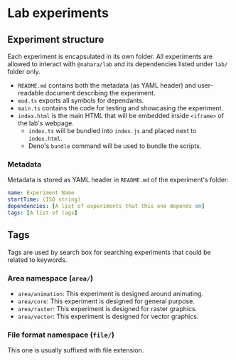 # Lab experiments
## Experiment structure
Each experiment is encapsulated in its own folder. All experiments are allowed to interact with `@nahara/lab` and its
dependencies listed under `lab/` folder only.

- `README.md` contains both the metadata (as YAML header) and user-readable document describing the experiment.
- `mod.ts` exports all symbols for dependants.
- `main.ts` contains the code for testing and showcasing the experiment.
- `index.html` is the main HTML that will be embedded inside `<iframe>` of the lab's webpage.
  + `index.ts` will be bundled into `index.js` and placed next to `index.html`.
  + Deno's `bundle` command will be used to bundle the scripts.

### Metadata
Metadata is stored as YAML header in `README.md` of the experiment's folder:

```yaml
name: Experiment Name
startTime: (ISO string)
dependencies: [A list of experiments that this one depends on]
tags: [A list of tags]
```

## Tags
Tags are used by search box for searching experiments that could be related to keywords.

### Area namespace (`area/`)
- `area/animation`: This experiment is designed around animating.
- `area/core`: This experiment is designed for general purpose.
- `area/raster`: This experiment is designed for raster graphics.
- `area/vector`: This experiment is designed for vector graphics.

### File format namespace (`file/`)
This one is usually suffixed with file extension.